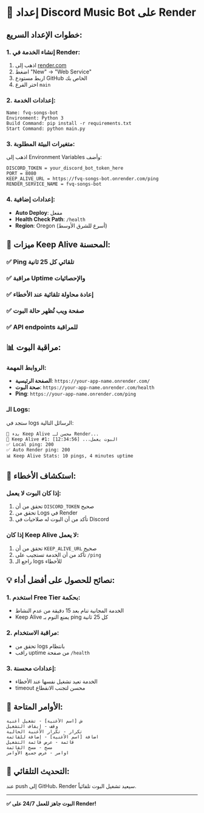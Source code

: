 # 🎵 إعداد Discord Music Bot على Render

## خطوات الإعداد السريع:

### 1. إنشاء الخدمة في Render:
1. اذهب إلى [render.com](https://render.com)
2. اضغط "New" → "Web Service"
3. اربط مستودع GitHub الخاص بك
4. اختر الفرع `main`

### 2. إعدادات الخدمة:
```
Name: fvq-songs-bot
Environment: Python 3
Build Command: pip install -r requirements.txt
Start Command: python main.py
```

### 3. متغيرات البيئة المطلوبة:
اذهب إلى Environment Variables وأضف:

```
DISCORD_TOKEN = your_discord_bot_token_here
PORT = 8080
KEEP_ALIVE_URL = https://fvq-songs-bot.onrender.com/ping
RENDER_SERVICE_NAME = fvq-songs-bot
```

### 4. إعدادات إضافية:
- **Auto Deploy**: مفعل
- **Health Check Path**: `/health`
- **Region**: Oregon (أسرع للشرق الأوسط)

## 🔧 ميزات Keep Alive المحسنة:

### ✅ Ping تلقائي كل 25 ثانية
### ✅ مراقبة Uptime والإحصائيات
### ✅ إعادة محاولة تلقائية عند الأخطاء
### ✅ صفحة ويب تُظهر حالة البوت
### ✅ API endpoints للمراقبة

## 📊 مراقبة البوت:

### الروابط المهمة:
- **الصفحة الرئيسية**: `https://your-app-name.onrender.com/`
- **صحة البوت**: `https://your-app-name.onrender.com/health`
- **Ping**: `https://your-app-name.onrender.com/ping`

### الـ Logs:
ستجد في logs الرسائل التالية:
```
🚀 بدء Keep Alive محسن لـ Render...
🔄 Keep Alive #1: البوت يعمل... [12:34:56]
✅ Local ping: 200
✅ Auto Render ping: 200
📊 Keep Alive Stats: 10 pings, 4 minutes uptime
```

## 🚨 استكشاف الأخطاء:

### إذا كان البوت لا يعمل:
1. تحقق من أن `DISCORD_TOKEN` صحيح
2. تحقق من Logs في Render
3. تأكد من أن البوت له صلاحيات في Discord

### إذا كان Keep Alive لا يعمل:
1. تحقق من أن `KEEP_ALIVE_URL` صحيح
2. تأكد من أن الخدمة تستجيب على `/ping`
3. راجع الـ logs للأخطاء

## 💡 نصائح للحصول على أفضل أداء:

### 1. استخدم Free Tier بحكمة:
- الخدمة المجانية تنام بعد 15 دقيقة من عدم النشاط
- Keep Alive يمنع النوم بـ ping كل 25 ثانية

### 2. مراقبة الاستخدام:
- تحقق من logs بانتظام
- راقب uptime من صفحة `/health`

### 3. إعدادات محسنة:
- الخدمة تعيد تشغيل نفسها عند الأخطاء
- timeout محسن لتجنب الانقطاع

## 🎵 الأوامر المتاحة:

```
ش [اسم الأغنية] - تشغيل أغنية
وقف - إيقاف التشغيل
تكرار - تكرار الأغنية الحالية
اضافة [اسم الأغنية] - إضافة للقائمة
قائمة - عرض قائمة التشغيل
مسح - مسح القائمة
اوامر - عرض جميع الأوامر
```

## 🔄 التحديث التلقائي:

عند push إلى GitHub، Render سيعيد تشغيل البوت تلقائياً.

---

**✅ البوت جاهز للعمل 24/7 على Render!**